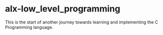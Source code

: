 # alx-low_level_programming
This is the start of another journey towards learning and implementing the C Programming language.
